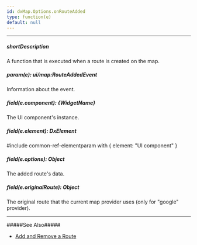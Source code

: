 ```yaml
---
id: dxMap.Options.onRouteAdded
type: function(e)
default: null
---
```

---
##### shortDescription
A function that is executed when a route is created on the map.

##### param(e): ui/map:RouteAddedEvent
Information about the event.

##### field(e.component): {WidgetName}
The UI component's instance.

##### field(e.element): DxElement
#include common-ref-elementparam with { element: "UI component" }

##### field(e.options): Object
The added route's data.

##### field(e.originalRoute): Object
The original route that the current map provider uses (only for "google" provider).

---
#####See Also#####
- [Add and Remove a Route](/concepts/05%20UI%20Components/Map/25%20Configure%20Routes/05%20Add%20and%20Remove.md '/Documentation/Guide/UI_Components/Map/Configure_Routes/Add_and_Remove/')